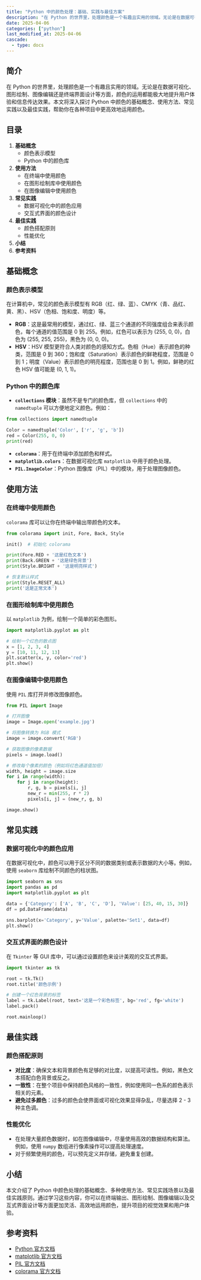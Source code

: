 ```yaml
---
title: "Python 中的颜色处理：基础、实践与最佳方案"
description: "在 Python 的世界里，处理颜色是一个有趣且实用的领域。无论是在数据可视化、图形绘制、图像编辑还是终端界面设计等方面，颜色的运用都能极大地提升用户体验和信息传达效果。本文将深入探讨 Python 中颜色的基础概念、使用方法、常见实践以及最佳实践，帮助你在各种项目中更高效地运用颜色。"
date: 2025-04-06
categories: ["python"]
last_modified_at: 2025-04-06
cascade:
  - type: docs
---
```



## 简介
在 Python 的世界里，处理颜色是一个有趣且实用的领域。无论是在数据可视化、图形绘制、图像编辑还是终端界面设计等方面，颜色的运用都能极大地提升用户体验和信息传达效果。本文将深入探讨 Python 中颜色的基础概念、使用方法、常见实践以及最佳实践，帮助你在各种项目中更高效地运用颜色。

<!-- more -->
## 目录
1. **基础概念**
    - 颜色表示模型
    - Python 中的颜色库
2. **使用方法**
    - 在终端中使用颜色
    - 在图形绘制库中使用颜色
    - 在图像编辑中使用颜色
3. **常见实践**
    - 数据可视化中的颜色应用
    - 交互式界面的颜色设计
4. **最佳实践**
    - 颜色搭配原则
    - 性能优化
5. **小结**
6. **参考资料**

## 基础概念
### 颜色表示模型
在计算机中，常见的颜色表示模型有 RGB（红、绿、蓝）、CMYK（青、品红、黄、黑）、HSV（色相、饱和度、明度）等。
 - **RGB**：这是最常用的模型，通过红、绿、蓝三个通道的不同强度组合来表示颜色，每个通道的值范围是 0 到 255。例如，红色可以表示为 (255, 0, 0)，白色为 (255, 255, 255)，黑色为 (0, 0, 0)。
 - **HSV**：HSV 模型更符合人类对颜色的感知方式。色相（Hue）表示颜色的种类，范围是 0 到 360；饱和度（Saturation）表示颜色的鲜艳程度，范围是 0 到 1；明度（Value）表示颜色的明亮程度，范围也是 0 到 1。例如，鲜艳的红色 HSV 值可能是 (0, 1, 1)。

### Python 中的颜色库
 - **`collections` 模块**：虽然不是专门的颜色库，但 `collections` 中的 `namedtuple` 可以方便地定义颜色。例如：
```python
from collections import namedtuple

Color = namedtuple('Color', ['r', 'g', 'b'])
red = Color(255, 0, 0)
print(red)
```
 - **`colorama`**：用于在终端中添加颜色和样式。
 - **`matplotlib.colors`**：在数据可视化库 `matplotlib` 中用于颜色处理。
 - **`PIL.ImageColor`**：Python 图像库（PIL）中的模块，用于处理图像颜色。

## 使用方法
### 在终端中使用颜色
`colorama` 库可以让你在终端中输出带颜色的文本。
```python
from colorama import init, Fore, Back, Style

init()  # 初始化 colorama

print(Fore.RED + '这是红色文本')
print(Back.GREEN + '这是绿色背景')
print(Style.BRIGHT + '这是明亮样式')

# 恢复默认样式
print(Style.RESET_ALL)
print('这是正常文本')
```

### 在图形绘制库中使用颜色
以 `matplotlib` 为例，绘制一个简单的彩色图形。
```python
import matplotlib.pyplot as plt

# 绘制一个红色的散点图
x = [1, 2, 3, 4]
y = [10, 11, 12, 13]
plt.scatter(x, y, color='red')
plt.show()
```

### 在图像编辑中使用颜色
使用 `PIL` 库打开并修改图像颜色。
```python
from PIL import Image

# 打开图像
image = Image.open('example.jpg')

# 将图像转换为 RGB 模式
image = image.convert('RGB')

# 获取图像的像素数据
pixels = image.load()

# 修改每个像素的颜色（例如将红色通道值加倍）
width, height = image.size
for i in range(width):
    for j in range(height):
        r, g, b = pixels[i, j]
        new_r = min(255, r * 2)
        pixels[i, j] = (new_r, g, b)

image.show()
```

## 常见实践
### 数据可视化中的颜色应用
在数据可视化中，颜色可以用于区分不同的数据类别或表示数据的大小等。例如，使用 `seaborn` 库绘制不同颜色的柱状图。
```python
import seaborn as sns
import pandas as pd
import matplotlib.pyplot as plt

data = {'Category': ['A', 'B', 'C', 'D'], 'Value': [25, 40, 15, 30]}
df = pd.DataFrame(data)

sns.barplot(x='Category', y='Value', palette='Set1', data=df)
plt.show()
```

### 交互式界面的颜色设计
在 `Tkinter` 等 GUI 库中，可以通过设置颜色来设计美观的交互式界面。
```python
import tkinter as tk

root = tk.Tk()
root.title('颜色示例')

# 创建一个红色背景的标签
label = tk.Label(root, text='这是一个彩色标签', bg='red', fg='white')
label.pack()

root.mainloop()
```

## 最佳实践
### 颜色搭配原则
 - **对比度**：确保文本和背景颜色有足够的对比度，以提高可读性。例如，黑色文本搭配白色背景或反之。
 - **一致性**：在整个项目中保持颜色风格的一致性，例如使用同一色系的颜色表示相关的元素。
 - **避免过多颜色**：过多的颜色会使界面或可视化效果显得杂乱，尽量选择 2 - 3 种主色调。

### 性能优化
 - 在处理大量颜色数据时，如在图像编辑中，尽量使用高效的数据结构和算法。例如，使用 `numpy` 数组进行像素操作可以提高处理速度。
 - 对于频繁使用的颜色，可以预先定义并存储，避免重复创建。

## 小结
本文介绍了 Python 中颜色处理的基础概念、多种使用方法、常见实践场景以及最佳实践原则。通过学习这些内容，你可以在终端输出、图形绘制、图像编辑以及交互式界面设计等方面更加灵活、高效地运用颜色，提升项目的视觉效果和用户体验。

## 参考资料
 - [Python 官方文档](https://docs.python.org/3/)
 - [matplotlib 官方文档](https://matplotlib.org/)
 - [PIL 官方文档](https://pillow.readthedocs.io/en/stable/)
 - [colorama 官方文档](https://pypi.org/project/colorama/)